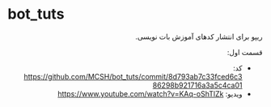 # bot_tuts

<div dir="rtl">

ریپو برای انتشار کد‌های آموزش بات نویسی.

قسمت اول:
* کد: https://github.com/MCSH/bot_tuts/commit/8d793ab7c33fced6c386298b921716a3a5c4ca01
* ویدیو: https://www.youtube.com/watch?v=KAq-oShTlZk


</div>

